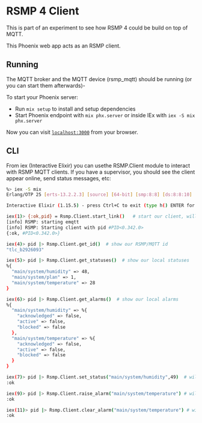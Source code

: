 # RSMP 4 Client
This is part of an experiment to see how RSMP 4 could be build on top of MQTT.

This Phoenix web app acts as an RSMP client.

## Running
The MQTT broker and the MQTT device (rsmp_mqtt) should be running (or you can start them afterwards)-

To start your Phoenix server:

  * Run `mix setup` to install and setup dependencies
  * Start Phoenix endpoint with `mix phx.server` or inside IEx with `iex -S mix phx.server`

Now you can visit [`localhost:3000`](http://localhost:3000) from your browser.


## CLI
From iex (Interactive Elixir) you can usethe RSMP.Client module to interact with RSMP MQTT clients. If you have a supervisor, you should see the client appear online, send status messages, etc:

```sh
%> iex -S mix
Erlang/OTP 25 [erts-13.2.2.3] [source] [64-bit] [smp:8:8] [ds:8:8:10] [async-threads:1]

Interactive Elixir (1.15.5) - press Ctrl+C to exit (type h() ENTER for help)

iex(1)> {:ok,pid} = Rsmp.Client.start_link()   # start our client, will send state, statuses and alarms
[info] RSMP: starting emqtt
[info] RSMP: Starting client with pid #PID<0.342.0>
{:ok, #PID<0.342.0>}

iex(4)> pid |> Rsmp.Client.get_id()  # show our RSMP/MQTT id
"tlc_b2926093"

iex(5)> pid |> Rsmp.Client.get_statuses()  # show our local statuses
%{
  "main/system/humidity" => 48,
  "main/system/plan" => 1,
  "main/system/temperature" => 28
}

iex(6)> pid |> Rsmp.Client.get_alarms()  # show our local alarms
%{
  "main/system/humidity" => %{
    "acknowledged" => false,
    "active" => false,
    "blocked" => false
  },
  "main/system/temperature" => %{
    "acknowledged" => false,
    "active" => false,
    "blocked" => false
  }
}

iex(7)> pid |> Rsmp.Client.set_status("main/system/humidity",49)  # will publish our status, if changed
:ok

iex(9)> pid |> Rsmp.Client.raise_alarm("main/system/temperature") # will publish alarm, if chahnged
:ok

iex(11)> pid |> Rsmp.Client.clear_alarm("main/system/temperature") # will publish alarm, if changed
:ok
```
